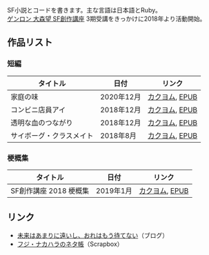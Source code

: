 SF小説とコードを書きます。主な言語は日本語とRuby。  
[ゲンロン 大森望 SF創作講座](https://school.genron.co.jp/sf/) 3期受講をきっかけに2018年より活動開始。  

## 作品リスト

### 短編

| タイトル | 日付 | リンク |
| -- | -- | -- |
| 家庭の味 | 2020年12月 | [カクヨム](https://kakuyomu.jp/works/1177354055185307874), [EPUB](https://github.com/fuji-nakahara/taste-of-home/releases/latest/download/taste-of-home.epub)
| コンビニ店員アイ | 2018年12月 | [カクヨム](https://kakuyomu.jp/works/1177354054887877892), [EPUB](https://github.com/fuji-nakahara/ai-a-convenience-store-clerk/releases/latest/download/ai-a-convenience-store-clerk.epub) |
| 透明な血のつながり | 2018年12月 | [カクヨム](https://kakuyomu.jp/works/1177354054887774030), [EPUB](https://github.com/fuji-nakahara/transparent-blood-relation/releases/latest/download/transparent-blood-relation.epub) |
| サイボーグ・クラスメイト | 2018年8月 | [カクヨム](https://kakuyomu.jp/works/1177354054887430692), [EPUB](https://github.com/fuji-nakahara/cyborg-classmate/releases/latest/download/cyborg-classmate.epub) |

### 梗概集

| タイトル | 日付 | リンク |
| -- | -- | -- |
| SF創作講座 2018 梗概集 | 2019年1月 | [カクヨム](https://kakuyomu.jp/works/1177354054885765919), [EPUB](https://github.com/fuji-nakahara/genron-sf-2018/releases/latest/download/genron-sf-2018.epub) |

## リンク

- [未来はあまりに遠いし、おれはもう待てない](https://fuji-nakahara.hatenablog.com/)（ブログ）
- [フジ・ナカハラのネタ帳](https://scrapbox.io/fuji-nakahara/)（Scrapbox）
